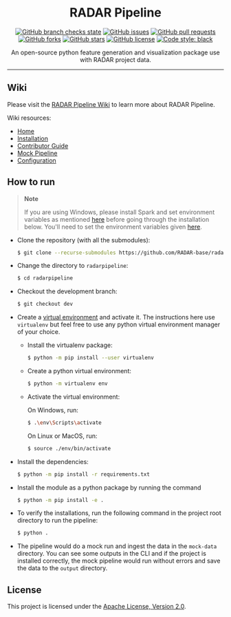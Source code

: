<h1 align="center">RADAR Pipeline</h1>

<p align="center">
<a href="https://github.com/RADAR-base/radarpipeline"><img alt="GitHub branch checks state" src="https://img.shields.io/github/checks-status/RADAR-base/radarpipeline/main"></a>
<a href="https://github.com/RADAR-base/radarpipeline/issues"><img alt="GitHub issues" src="https://img.shields.io/github/issues/RADAR-base/radarpipeline"></a>
<a href="https://github.com/thepushkarp/radarpipeline/pulls"><img alt="GitHub pull requests" src="https://img.shields.io/github/issues-pr/radar-base/radarpipeline"></a>
<a href="https://github.com/RADAR-base/radarpipeline/network"><img alt="GitHub forks" src="https://img.shields.io/github/forks/RADAR-base/radarpipeline"></a>
<a href="https://github.com/RADAR-base/radarpipeline/stargazers"><img alt="GitHub stars" src="https://img.shields.io/github/stars/RADAR-base/radarpipeline"></a>
<a href="https://github.com/RADAR-base/radarpipeline/blob/main/LICENSE"><img alt="GitHub license" src="https://img.shields.io/github/license/RADAR-base/radarpipeline"></a>
<a href="https://github.com/psf/black"><img alt="Code style: black" src="https://img.shields.io/badge/code%20style-black-000000.svg"></a>
</p>

<p align="center">An open-source python feature generation and visualization package use with RADAR project data.</p>

---

## Wiki

Please visit the [RADAR Pipeline Wiki](https://github.com/RADAR-base/radarpipeline/wiki) to learn more about RADAR Pipeline.

Wiki resources:

-   [Home](https://github.com/RADAR-base/radarpipeline/wiki)
-   [Installation](https://github.com/RADAR-base/radarpipeline/wiki/Installation#installation-instructions)
-   [Contributor Guide](https://github.com/RADAR-base/radarpipeline/wiki/Contributor-Guide)
-   [Mock Pipeline](https://github.com/RADAR-base/radarpipeline/wiki/Mock-Pipeline)
-   [Configuration](https://github.com/RADAR-base/radarpipeline/wiki/Configuration)

## How to run

> **Note**
>
> If you are using Windows, please install Spark and set environment variables as mentioned [here](https://sparkbyexamples.com/spark/apache-spark-installation-on-windows/) before going through the installation below. You'll need to set the environment variables given [here](https://spark.apache.org/docs/1.6.0/configuration.html#environment-variables).

-   Clone the repository (with all the submodules):

    ```bash
    $ git clone --recurse-submodules https://github.com/RADAR-base/radarpipeline.git
    ```

-   Change the directory to `radarpipeline`:

    ```bash
    $ cd radarpipeline
    ```

-   Checkout the development branch:

    ```bash
    $ git checkout dev
    ```

-   Create a [virtual environment](https://virtualenv.pypa.io/en/latest/installation.html) and activate it. The instructions here use `virtualenv` but feel free to use any python virtual environment manager of your choice.

    -   Install the virtualenv package:

        ```bash
        $ python -m pip install --user virtualenv
        ```

    -   Create a python virtual environment:

        ```bash
        $ python -m virtualenv env
        ```

    -   Activate the virtual environment:

        On Windows, run:

        ```bash
        $ .\env\Scripts\activate
        ```

        On Linux or MacOS, run:

        ```bash
        $ source ./env/bin/activate
        ```

-   Install the dependencies:

    ```bash
    $ python -m pip install -r requirements.txt
    ```

-   Install the module as a python package by running the command

    ```bash
    $ python -m pip install -e .
    ```

-   To verify the installations, run the following command in the project root directory to run the pipeline:

    ```bash
    $ python .
    ```

-   The pipeline would do a mock run and ingest the data in the `mock-data` directory. You can see some outputs in the CLI and if the project is installed correctly, the mock pipeline would run without errors and save the data to the `output` directory.

## License

This project is licensed under the [ Apache License, Version 2.0](https://github.com/RADAR-base/radarpipeline/blob/main/LICENSE).
